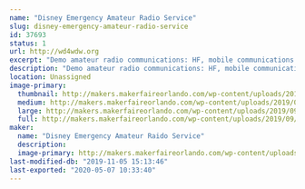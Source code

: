 ```yaml
---
name: "Disney Emergency Amateur Radio Service"
slug: disney-emergency-amateur-radio-service
id: 37693
status: 1
url: http://wd4wdw.org
excerpt: "Demo amateur radio communications: HF, mobile communications with our van, and satellite communications."
description: "Demo amateur radio communications: HF, mobile communications with our van, and satellite communications."
location: Unassigned
image-primary:
  thumbnail: http://makers.makerfaireorlando.com/wp-content/uploads/2019/09/dearsphoto2-150x150.jpg
  medium: http://makers.makerfaireorlando.com/wp-content/uploads/2019/09/dearsphoto2-300x200.jpg
  large: http://makers.makerfaireorlando.com/wp-content/uploads/2019/09/dearsphoto2-1024x683.jpg
  full: http://makers.makerfaireorlando.com/wp-content/uploads/2019/09/dearsphoto2.jpg
maker:
  name: "Disney Emergency Amateur Raido Service"
  description:
  image-primary: http://makers.makerfaireorlando.com/wp-content/uploads/2019/09/dearsphoto1.jpg
last-modified-db: "2019-11-05 15:13:46"
last-exported: "2020-05-07 10:33:40"
---
```

